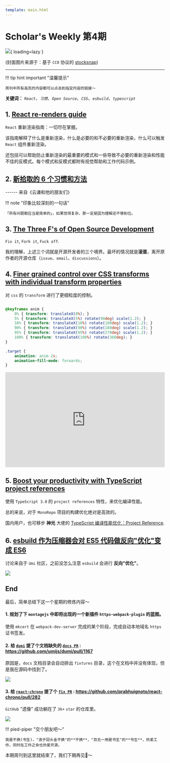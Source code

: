 ```yaml
---
template: main.html
---
```


# Scholar's Weekly 第4期

![](https://to-out-use.oss-cn-hangzhou.aliyuncs.com/common/Do7v2a.jpg){ loading=lazy }


(封面图片来源于：基于 `CC0` 协议的 [stocksnap](https://stocksnap.io/photo/coastal-island-PNFMDTMB4P))

------

!!! tip hint important "温馨提示"

    周刊中所有高亮的内容都可以点击到指定内容的链接～

**关键词：** *`React`*、*`习惯`*、*`Open Source`*、*`CSS`*、*`esbuild`*、*`typescript`*

## 1. [React re-renders guide](https://www.developerway.com/posts/react-re-renders-guide#part2.1)

`React` 重新渲染指南：一切尽在掌握。

该指南解释了什么是重新渲染，什么是必要的和不必要的重新渲染，什么可以触发 `React` 组件重新渲染。

还包括可以帮助防止重新渲染的最重要的模式和一些导致不必要的重新渲染和性能不佳的反模式。每个模式和反模式都附有视觉帮助和工作代码示例。

## 2. [新拾取的 6 个习惯和方法](https://mp.weixin.qq.com/s/fGYFE3k_P9CiHDJyZUM5IQ)

------ 来自《云谦和他的朋友们》

!!! note "印象比较深刻的一句话"

    「所有问题都应当是简单的」，如果觉得复杂，那一定是因为理解还不够到位。

## 3. [The Three F's of Open Source Development](https://boyter.org/posts/the-three-f-s-of-open-source/)

`Fix it`, `Fork it`, `Fuck off`.

我的理解，上述三个词就是开源开发者的三个境界。最坏的情况就是**滚蛋**，离开原作者的开源仓库（`issue`、`email`、`discussions`）。

## 4. [Finer grained control over CSS transforms with individual transform properties](https://web.dev/css-individual-transform-properties/)

对 `css` 的 `transform` 进行了更细粒度的控制。

```css

@keyframes anim {
    0% { transform: translateX(0%); }
    5% { transform: translateX(5%) rotate(90deg) scale(1.2); }
    10% { transform: translateX(10%) rotate(180deg) scale(1.2); }
    90% { transform: translateX(90%) rotate(180deg) scale(1.2); }
    95% { transform: translateX(95%) rotate(270deg) scale(1.2); }
    100% { transform: translateX(100%) rotate(360deg); }
}

.target {
    animation: anim 2s;
    animation-fill-mode: forwards;
}

```

<iframe width="100%" height="300" allow="accelerometer; camera; encrypted-media; display-capture; geolocation; gyroscope; microphone; midi; clipboard-read; clipboard-write; web-share" allowfullscreen="true" allowpaymentrequest="true" allowtransparency="true" class="result-iframe  " frameborder="0" id="result-iframe" loading="lazy" name="CodePen Preview for CSS Individual Transforms Example #2 (transform)" sandbox="allow-forms allow-modals allow-pointer-lock allow-popups allow-same-origin allow-scripts allow-top-navigation-by-user-activation allow-downloads allow-presentation" scrolling="yes" title="CodePen Preview for CSS Individual Transforms Example #2 (transform)" data-src="https://cdpn.io/web-dot-dev/fullembedgrid/gOeRMZV?animations=run&amp;type=embed" src="https://cdpn.io/web-dot-dev/fullembedgrid/gOeRMZV?animations=run&amp;type=embed">
</iframe>

## 5. [Boost your productivity with TypeScript project references](https://blog.logrocket.com/boost-your-productivity-with-typescript-project-references/)

使用 `TypeScript 3.0` 的 `project references` 特性，来优化编译性能。

总的来说，对于 `MonoRepo` 项目的构建优化绝对是高效的。

国内用户，也可移步 **神光** 大佬的 [TypeScript 编译性能优化：Project Reference](https://mp.weixin.qq.com/s/IJYWOWHWGZSLQT9SukThlA).

## 6. [esbuild 作为压缩器会对 ES5 代码做反向"优化"变成 ES6](https://github.com/umijs/umi/issues/8658)

讨论来自于 `Umi` 社区，之前没怎么注意 `esbuild` 会进行 **反向"优化"**。

![](https://to-out-use.oss-cn-hangzhou.aliyuncs.com/common/0Lw7Tn.png)

## End

最后，简单总结下这一个星期的修炼内容～

#### 1. 规划了下 `montagejs` 中即将出现的一个新插件 `https-webpack-plugin` 的蓝图。

使用 `mkcert` 在 `webpack-dev-server` 完成的某个阶段，完成自动本地域名 `https` 证书签发。

#### 2. 给 [`dumi`](https://github.com/umijs/dumi) 提了个文档缺失的 [`docs PR`](https://github.com/umijs/dumi/pull/1167) : https://github.com/umijs/dumi/pull/1167

原因是，`docs` 文档目录会自动排出 `fixtures` 目录，这个在文档中并没有体现，但是我在源码中找到了。

![](https://to-out-use.oss-cn-hangzhou.aliyuncs.com/common/TsWjVs.png)

#### 3. 给 [`react-chrono`](https://github.com/prabhuignoto/react-chrono) 提了个 [`fix PR`](https://github.com/prabhuignoto/react-chrono/pull/282) : https://github.com/prabhuignoto/react-chrono/pull/282

`GitHub` "遗像" 成功躺在了 `3k+` `star` 的仓库里。

![](https://to-out-use.oss-cn-hangzhou.aliyuncs.com/common/CdsqKB.png)

!!! pied-piper "交个朋友吧～"

    我是不换(书生)，"浪子回头金不换"的**不换**，"百无一用是书生"的**书生**，热爱工作，同时在工作之余也热爱开源。

本期周刊到这里就结束了，我们下期再见👋～
